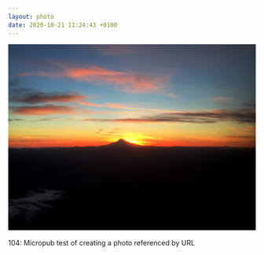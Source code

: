 ```yaml
---
layout: photo
date: 2020-10-21 11:24:43 +0100
---
```

![](/images/sunset.jpg)
  
104: Micropub test of creating a photo referenced by URL
